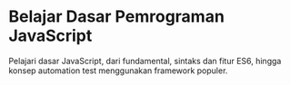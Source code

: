 # Belajar Dasar Pemrograman JavaScript

Pelajari dasar JavaScript, dari fundamental, sintaks dan fitur ES6, hingga konsep automation test menggunakan framework populer.